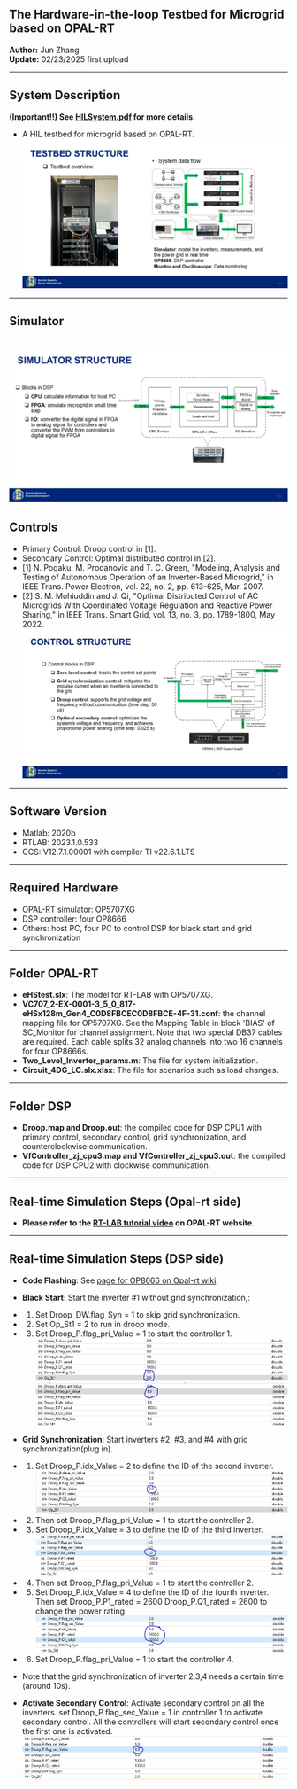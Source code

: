 ## The Hardware-in-the-loop Testbed for Microgrid based on OPAL-RT
**Author:** Jun Zhang  
**Update:** 02/23/2025 first upload 

---

## System Description
**(Important!!) See [HILSystem.pdf](https://github.com/JunZhang111/HIL_Microgrid_OPAL-RT/blob/main/HILSystem.pdf) for more details.**
- A HIL testbed for microgrid based on OPAL-RT.  
![System Overview](Slide24.JPG)
---

## Simulator
![Simulator](Slide25.JPG)
---

## Controls
- Primary Control: Droop control in [1].
- Secondary Control: Optimal distributed control in [2].
- [1] N. Pogaku, M. Prodanovic and T. C. Green, "Modeling, Analysis and Testing of Autonomous Operation of an Inverter-Based Microgrid," in IEEE Trans. Power Electron, vol. 22, no. 2, pp. 613-625, Mar. 2007.
- [2] S. M. Mohiuddin and J. Qi, "Optimal Distributed Control of AC Microgrids With Coordinated Voltage Regulation and Reactive Power Sharing," in IEEE Trans. Smart Grid, vol. 13, no. 3, pp. 1789-1800, May 2022.
![Control](Slide26.JPG)
---

## Software Version
- Matlab: 2020b
- RTLAB: 2023.1.0.533
- CCS: V12.7.1.00001 with compiler TI v22.6.1.LTS
---

## Required Hardware
- OPAL-RT simulator: OP5707XG
- DSP controller: four OP8666
- Others: host PC, four PC to control DSP for black start and grid synchronization
---

## Folder OPAL-RT
- **eHStest.slx**: The model for RT-LAB with OP5707XG.
- **VC707_2-EX-0001-3_5_0_817-eHSx128m_Gen4_C0D8FBCEC0D8FBCE-4F-31.conf**: the channel mapping file for OP5707XG. See the Mapping Table in block 'BIAS' of SC_Monitor for channel assignment. Note that two special DB37 cables are required. Each cable splits 32 analog channels into two 16 channels for four OP8666s.
- **Two_Level_Inverter_params.m**: The file for system initialization.
- **Circuit_4DG_LC.slx.xlsx**: The file for scenarios such as load changes.

---

## Folder DSP
- **Droop.map and Droop.out**: the compiled code for DSP CPU1 with primary control, secondary control, grid synchronization, and counterclockwise communication. 
- **VfController_zj_cpu3.map and VfController_zj_cpu3.out**: the compiled code for DSP CPU2 with clockwise communication. 
---
## Real-time Simulation Steps (Opal-rt side)
- **Please refer to the [RT-LAB tutorial video](https://www.opal-rt.com/opal_tutorial/startup-rtlab/) on OPAL-RT website**. 
---
## Real-time Simulation Steps (DSP side)
- **Code Flashing**: See [page for OP8666 on Opal-rt wiki](https://opal-rt.atlassian.net/wiki/spaces/PHDGD/pages/144718233/OP8666+DSP+Controller+Board).
- **Black Start**: Start the inverter #1 without grid synchronization,:
- 1) Set Droop_DW.flag_Syn = 1 to skip grid synchronization. 
- 2) Set Op_St1 = 2 to  run in droop mode.
- 3) Set Droop_P.flag_pri_Value = 1 to start the controller 1.
![DSP1 Setting](DSPSetting1.JPG)
![PrimaryControl](PrimaryControl.JPG)
- **Grid Synchronization**: Start inverters #2, #3, and #4 with grid synchronization(plug in).
- 1) Set Droop_P.idx_Value  = 2 to define the ID of the second inverter. 
![DSPSetting2](DSPSetting2.JPG)
- 2) Then set Droop_P.flag_pri_Value = 1 to start the controller 2.
- 3) Set Droop_P.idx_Value  = 3 to define the ID of the third inverter. 
![DSPSetting3](DSPSetting3.JPG)
- 4) Then set Droop_P.flag_pri_Value = 1 to start the controller 2.
- 5) Set Droop_P.idx_Value  = 4 to define the ID of the fourth inverter. Then set Droop_P.P1_rated = 2600 Droop_P.Q1_rated = 2600 to change the power rating. 
![DSPSetting4](DSPSetting4.JPG)
- 6) Set Droop_P.flag_pri_Value = 1 to start the controller 4.
- Note that the grid synchronization of inverter 2,3,4 needs a certain time (around 10s).

- **Activate Secondary Control**: Activate secondary control on all the inverters.
set Droop_P.flag_sec_Value = 1 in controller 1 to activate secondary control. All the controllers will start secondary control once the first one is activated.
![SecondaryControl](SecondaryControl.JPG)
